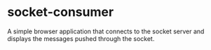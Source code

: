 # socket-consumer
A simple browser application that connects to the socket server and displays the messages pushed through the socket.
